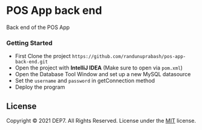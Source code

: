 # POS App back end
Back end of the POS App

### Getting Started
* First Clone the project
  `https://github.com/randunuprabash/pos-app-back-end.git`
* Open the project with **IntelliJ IDEA** (Make sure to open via `pom.xml`)
* Open the Database Tool Window and set up a new MySQL datasource
* Set the `username` and `password` in getConnection method
* Deploy the program


## License
Copyright © 2021 DEP7. All Rights Reserved.
License under the [MIT](LICENSE) license.